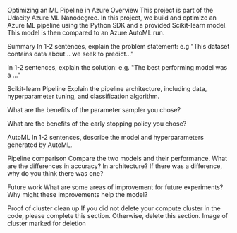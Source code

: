 Optimizing an ML Pipeline in Azure
Overview
This project is part of the Udacity Azure ML Nanodegree. In this project, we build and optimize an Azure ML pipeline using the Python SDK and a provided Scikit-learn model. This model is then compared to an Azure AutoML run.

Summary
In 1-2 sentences, explain the problem statement: e.g "This dataset contains data about... we seek to predict..."

In 1-2 sentences, explain the solution: e.g. "The best performing model was a ..."

Scikit-learn Pipeline
Explain the pipeline architecture, including data, hyperparameter tuning, and classification algorithm.

What are the benefits of the parameter sampler you chose?

What are the benefits of the early stopping policy you chose?

AutoML
In 1-2 sentences, describe the model and hyperparameters generated by AutoML.

Pipeline comparison
Compare the two models and their performance. What are the differences in accuracy? In architecture? If there was a difference, why do you think there was one?

Future work
What are some areas of improvement for future experiments? Why might these improvements help the model?

Proof of cluster clean up
If you did not delete your compute cluster in the code, please complete this section. Otherwise, delete this section. Image of cluster marked for deletion
